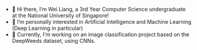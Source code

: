 - 👋 Hi there, I’m Wei Liang, a 3rd Year Computer Science undergraduate at the National University of Singapore!
- 👀 I’m personally interested in Artificial Intelligence and Machine Learning (Deep Learning in particular)
- 🌿 Currently, I'm working on an image classification project based on the DeepWeeds dataset, using CNNs.

<!---
limweiliang/limweiliang is a ✨ special ✨ repository because its `README.md` (this file) appears on your GitHub profile.
You can click the Preview link to take a look at your changes.
--->
